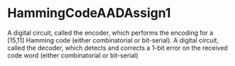 # HammingCodeAADAssign1

A digital circuit, called the encoder, which performs the encoding for a [15,11] Hamming code (either   combinatorial   or  bit-serial). 
A digital   circuit,   called  the  decoder,   which detects and corrects a 1-bit error on the received code word (either combinatorial or bit-serial)
